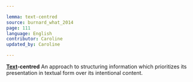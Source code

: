 ```yaml
---

lemma: text-centred
source: burnard_what_2014
page: 111
language: English
contributor: Caroline
updated_by: Caroline

---
```


**[Text](text.html)-centred**
An approach to structuring information which prioritizes its presentation in textual form over its intentional content.
